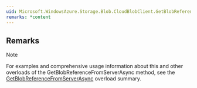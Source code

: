 ```yaml
---  
uid: Microsoft.WindowsAzure.Storage.Blob.CloudBlobClient.GetBlobReferenceFromServerAsync(Microsoft.WindowsAzure.Storage.StorageUri,Microsoft.WindowsAzure.Storage.AccessCondition,Microsoft.WindowsAzure.Storage.Blob.BlobRequestOptions,Microsoft.WindowsAzure.Storage.OperationContext)  
remarks: *content  
---  
```

  
## Remarks  
  
> [!NOTE]
>  For examples and comprehensive usage information about this and other overloads of the GetBlobReferenceFromServerAsync method, see the [GetBlobReferenceFromServerAsync](assetId:///Overload:Microsoft.WindowsAzure.Storage.Blob.CloudBlobClient.GetBlobReferenceFromServerAsync?qualifyHint=False&autoUpgrade=True) overload summary.